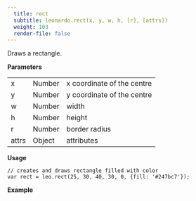 ```yaml
---
  title: rect
  subtitle: leonardo.rect(x, y, w, h, [r], [attrs])
  weight: 103
  render-file: false
---
```


Draws a rectangle.

**Parameters**

<table>
  <tr>
    <td>x</td>
    <td class="type number">Number</td>
    <td>x coordinate of the centre</td>
  </tr>
  <tr>
    <td>y</td>
    <td class="type number">Number</td>
    <td>y coordinate of the centre</td>
  </tr>
  <tr>
    <td>w</td>
    <td class="type number">Number</td>
    <td>width</td>
  </tr>
  <tr>
    <td>h</td>
    <td class="type number">Number</td>
    <td>height</td>
  </tr>
  <tr>
    <td>r</td>
    <td class="type number">Number</td>
    <td>border radius</td>
  </tr>
  <tr>
    <td>attrs</td>
    <td class="type object">Object</td>
    <td>attributes</td>
  </tr>
</table>

**Usage**

    // creates and draws rectangle filled with color
    var rect = leo.rect(25, 30, 40, 30, 0, {fill: '#247bc7'});

**Example**

<canvas id="rect" width="100" height="100"></canvas>
